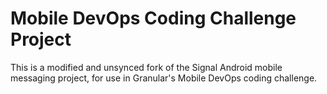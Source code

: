 # Mobile DevOps Coding Challenge Project

This is a modified and unsynced fork of the Signal Android mobile messaging project, for use in Granular's Mobile DevOps coding challenge.
